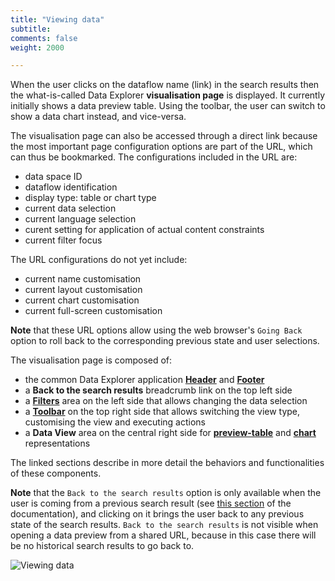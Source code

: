 ```yaml
---
title: "Viewing data"
subtitle: 
comments: false
weight: 2000

---
```


When the user clicks on the dataflow name (link) in the search results then the what-is-called Data Explorer **visualisation page** is displayed. It currently initially shows a data preview table. Using the toolbar, the user can switch to show a data chart instead, and vice-versa.

The visualisation page can also be accessed through a direct link because the most important page configuration options are part of the URL, which can thus be bookmarked. The configurations included in the URL are:  
- data space ID
- dataflow identification
- display type: table or chart type
- current data selection
- current language selection
- curent setting for application of actual content constraints
- current filter focus  

The URL configurations do not yet include:
- current name customisation 
- current layout customisation
- current chart customisation
- current full-screen customisation

**Note** that these URL options allow using the web browser's `Going Back` option to roll back to the corresponding previous state and user selections.

The visualisation page is composed of:  
* the common Data Explorer application [**Header**](https://sis-cc.gitlab.io/dotstatsuite-documentation/using-de/general-layout/#header) and [**Footer**](https://sis-cc.gitlab.io/dotstatsuite-documentation/using-de/general-layout/#footer)
* a **Back to the search results** breadcrumb link on the top left side
* a [**Filters**](https://sis-cc.gitlab.io/dotstatsuite-documentation/using-de/viewing-data/filters/) area on the left side that allows changing the data selection
* a [**Toolbar**](https://sis-cc.gitlab.io/dotstatsuite-documentation/using-de/viewing-data/toolbar/) on the top right side that allows switching the view type, customising the view and executing actions
* a **Data View** area on the central right side for [**preview-table**](https://sis-cc.gitlab.io/dotstatsuite-documentation/using-de/viewing-data/preview-table/) and [**chart**](https://sis-cc.gitlab.io/dotstatsuite-documentation/using-de/viewing-data/charts/) representations

The linked sections describe in more detail the behaviors and functionalities of these components.

**Note** that the `Back to the search results` option is only available when the user is coming from a previous search result (see [this section](https://sis-cc.gitlab.io/dotstatsuite-documentation/using-de/searching-data/search-results/) of the documentation), and clicking on it brings the user back to any previous state of the search results. `Back to the search results` is not visible when opening a data preview from a shared URL, because in this case there will be no historical search results to go back to.  

![Viewing data](/dotstatsuite-documentation/images/de-viewing-data.png)
